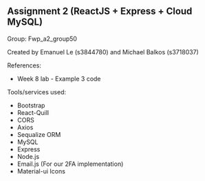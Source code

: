 Assignment 2 (ReactJS + Express + Cloud MySQL)
-----------------------------------------------
Group: Fwp_a2_group50

Created by Emanuel Le (s3844780) and Michael Balkos (s3718037)


References: 
- Week 8 lab - Example 3 code

Tools/services used:
- Bootstrap
- React-Quill
- CORS
- Axios
- Sequalize ORM
- MySQL
- Express
- Node.js
- Email.js (For our 2FA implementation)
- Material-ui Icons